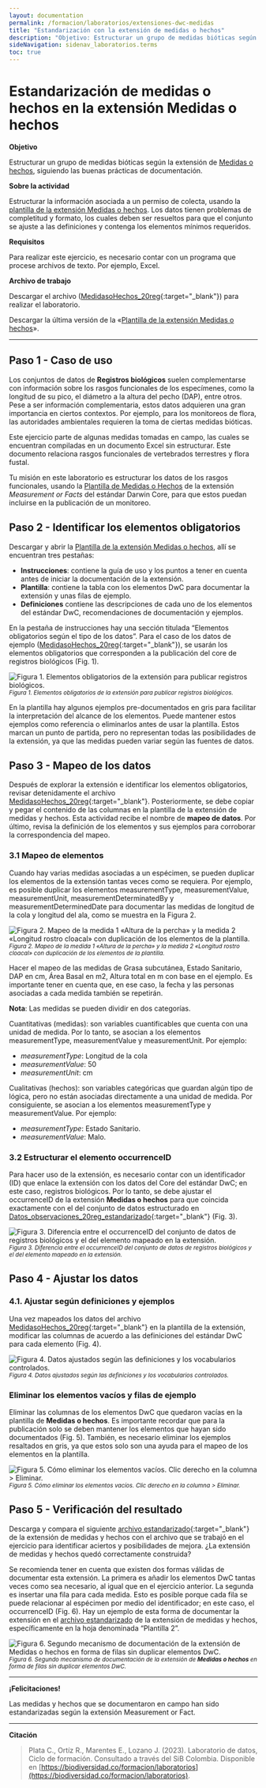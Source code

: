 ```yaml
---
layout: documentation
permalink: /formacion/laboratorios/extensiones-dwc-medidas
title: "Estandarización con la extensión de medidas o hechos"
description: "Objetivo: Estructurar un grupo de medidas bióticas según la extensión de Medidas o hechos, siguiendo las buenas prácticas de documentación."
sideNavigation: sidenav_laboratorios.terms
toc: true
---
```


# Estandarización de medidas o hechos en la extensión Medidas o hechos

**Objetivo**

Estructurar un grupo de medidas bióticas según la extensión de [Medidas o hechos](https://biodiversidad.co/compartir/estandar-darwin-core/#medidas-o-hechos-extendida), siguiendo las buenas prácticas de documentación.

**Sobre la actividad**

Estructurar la información asociada a un permiso de colecta, usando la [plantilla de la extensión Medidas o hechos](https://biodiversidad.co/recursos/plantillas-dwc/#extensiones). Los datos tienen problemas de completitud y formato, los cuales deben ser resueltos para que el conjunto se ajuste a las definiciones y contenga los elementos mínimos requeridos.

**Requisitos** 

Para realizar este ejercicio, es necesario contar con un programa que procese archivos de texto. Por ejemplo, Excel.

**Archivo de trabajo**

Descargar el archivo ([MedidasoHechos_20reg](https://docs.google.com/spreadsheets/d/1P5Yy0oz0U6bplllmkeGlyBIFG2uUuVZr/edit?usp=sharing&ouid=115826178704209548021&rtpof=true&sd=true){:target="_blank"}) para realizar el laboratorio.

Descargar la última versión de la «[Plantilla de la extensión Medidas o hechos](https://biodiversidad.co/recursos/plantillas-dwc/#extensiones)».


--------

## Paso 1 - Caso de uso

Los conjuntos de datos de **Registros biológicos** suelen complementarse con información sobre los rasgos funcionales de los especímenes, como la longitud de su pico, el diámetro a la altura del pecho (DAP), entre otros. Pese a ser información complementaria, estos datos adquieren una gran importancia en ciertos contextos. Por ejemplo, para los monitoreos de flora, las autoridades ambientales requieren la toma de ciertas medidas bióticas.

Este ejercicio parte de algunas medidas tomadas en campo, las cuales se encuentran compiladas en un documento Excel sin estructurar. Este documento relaciona rasgos funcionales de vertebrados terrestres y flora fustal. 

Tu misión en este laboratorio es estructurar los datos de los rasgos funcionales, usando la [Plantilla de Medidas o Hechos](https://biodiversidad.co/recursos/plantillas-dwc/#extensiones) de la extensión _Measurement or Facts_ del estándar Darwin Core, para que estos puedan incluirse en la publicación de un monitoreo.

## Paso 2 - Identificar los elementos obligatorios

Descargar y abrir la [Plantilla de la extensión Medidas o hechos](https://biodiversidad.co/recursos/plantillas-dwc/#extensiones), allí se encuentran tres pestañas:

- **Instrucciones**: contiene la guía de uso y los puntos a tener en cuenta antes de iniciar la documentación de la extensión.
- **Plantilla**: contiene la tabla con los elementos DwC para documentar la extensión y unas filas de ejemplo.
- **Definiciones** contiene las descripciones de cada uno de los elementos del estándar DwC, recomendaciones de documentación y ejemplos.

En la pestaña de instrucciones hay una sección titulada “Elementos obligatorios según el tipo de los datos”. Para el caso de los datos de ejemplo ([MedidasoHechos_20reg](https://docs.google.com/spreadsheets/d/1P5Yy0oz0U6bplllmkeGlyBIFG2uUuVZr/edit?usp=sharing&ouid=115826178704209548021&rtpof=true&sd=true){:target="_blank"}), se usarán los elementos obligatorios  que corresponden a la publicación del core de registros biológicos (Fig. 1). 

![Figura 1. Elementos obligatorios de la extensión para publicar registros biológicos.](https://raw.githubusercontent.com/gbif/hp-colombian-biodiversity/master/comunidad/formacion/laboratorios/Repositorio_Imagenes/Lab_extensiones-dwc-medidas%26hechos/Fig1_C3Medidas_Obligatorios.png)
<sup>_Figura 1. Elementos obligatorios de la extensión para publicar registros biológicos._</sup>

En la plantilla hay algunos ejemplos pre-documentados en gris para facilitar la interpretación del alcance de los elementos. Puede mantener estos ejemplos como referencia o eliminarlos antes de usar la plantilla. Estos marcan un punto de partida, pero no representan todas las posibilidades de la extensión, ya que las medidas pueden variar según las fuentes de datos.

## Paso 3 - Mapeo de los datos

Después de explorar la extensión e identificar los elementos obligatorios, revisar detenidamente el archivo [MedidasoHechos_20reg](https://docs.google.com/spreadsheets/d/1P5Yy0oz0U6bplllmkeGlyBIFG2uUuVZr/edit?usp=sharing&ouid=115826178704209548021&rtpof=true&sd=true){:target="_blank"}. Posteriormente, se debe copiar y pegar el contenido de las columnas en la plantilla de la extensión de medidas y hechos. Esta actividad recibe el nombre de **mapeo de datos**. Por último, revisa la definición de los elementos y sus ejemplos para corroborar la correspondencia del mapeo. 

### 3.1 Mapeo de elementos 

Cuando hay varias medidas asociadas a un espécimen, se pueden duplicar los elementos de la extensión tantas veces como se requiera. Por ejemplo, es posible duplicar los elementos measurementType, measurementValue, measurementUnit, measurementDeterminatedBy y measurementDeterminedDate para documentar las medidas de longitud de la cola y longitud del ala, como se muestra en la Figura 2. 

![Figura 2. Mapeo de la medida 1 «Altura de la percha» y la medida 2 «Longitud rostro cloacal» con duplicación de los elementos de la plantilla.](https://raw.githubusercontent.com/gbif/hp-colombian-biodiversity/master/comunidad/formacion/laboratorios/Repositorio_Imagenes/Lab_extensiones-dwc-medidas%26hechos/Fig2_C3Medidas_Mapeo.png)
<sup>_Figura 2. Mapeo de la medida 1 «Altura de la percha» y la medida 2 «Longitud rostro cloacal» con duplicación de los elementos de la plantilla._</sup>

Hacer el mapeo de las medidas de Grasa subcutánea,  Estado Sanitario, DAP en cm, Área Basal en m2, Altura total en m con base en el ejemplo. Es importante tener en cuenta que, en ese caso, la fecha y las personas asociadas a cada medida también se repetirán.

**Nota**: Las medidas se pueden dividir en dos categorías.

Cuantitativas (medidas): son variables cuantificables que cuenta con una unidad de medida. Por lo tanto, se asocian a los elementos measurementType, measurementValue y measurementUnit. Por ejemplo:

- _measurementType_: Longitud de la cola
- _measurementValue_: 50
- _measurementUnit_: cm

Cualitativas (hechos): son variables categóricas que guardan algún tipo de lógica, pero no están asociadas directamente a una unidad de medida. Por consiguiente, se asocian a los elementos measurementType y measurementValue. Por ejemplo:

- _measurementType_: Estado Sanitario.
- _measurementValue_: Malo.

### 3.2 Estructurar el elemento occurrenceID

Para hacer uso de la extensión, es necesario contar con un identificador (ID) que enlace la extensión con los datos del Core del estándar DwC; en este caso, registros biológicos. Por lo tanto, se debe ajustar el occurrenceID de la extensión **Medidas o hechos** para que coincida exactamente con el del conjunto de datos estructurado en [Datos_observaciones_20reg_estandarizado](https://docs.google.com/spreadsheets/d/1SsnrmaWVjbiGaFEiTAVT9n-HNqY7lRHP/edit?usp=sharing&ouid=115826178704209548021&rtpof=true&sd=true){:target="_blank"} (Fig. 3).

![Figura 3. Diferencia entre el occurrenceID del conjunto de datos de registros biológicos y el del elemento mapeado en la extensión.](https://raw.githubusercontent.com/gbif/hp-colombian-biodiversity/master/comunidad/formacion/laboratorios/Repositorio_Imagenes/Lab_extensiones-dwc-medidas%26hechos/Fig3_C3Medidas_Occurrence.png)
<sup>_Figura 3. Diferencia entre el occurrenceID del conjunto de datos de registros biológicos y el del elemento mapeado en la extensión._</sup>

## Paso 4 - Ajustar los datos

### 4.1. Ajustar según definiciones y ejemplos

Una vez mapeados los datos del archivo [MedidasoHechos_20reg](https://docs.google.com/spreadsheets/d/1P5Yy0oz0U6bplllmkeGlyBIFG2uUuVZr/edit?usp=sharing&ouid=115826178704209548021&rtpof=true&sd=true){:target="_blank"} en la plantilla de la extensión, modificar las columnas de acuerdo a las definiciones del estándar DwC para cada elemento (Fig. 4).

![Figura 4. Datos ajustados según las definiciones y los vocabularios controlados.](https://raw.githubusercontent.com/gbif/hp-colombian-biodiversity/master/comunidad/formacion/laboratorios/Repositorio_Imagenes/Lab_extensiones-dwc-medidas%26hechos/Fig4_C3Medidas_AjusteElemento.png)
<sup>_Figura 4. Datos ajustados según las definiciones y los vocabularios controlados._</sup>

### Eliminar los elementos vacíos y filas de ejemplo

Eliminar las columnas de los elementos DwC que quedaron vacías en la plantilla de **Medidas o hechos**. Es importante recordar  que para la publicación solo se deben mantener los elementos que hayan sido documentados (Fig. 5). También, es necesario eliminar los ejemplos resaltados en gris, ya que estos solo son una ayuda para el mapeo de los elementos en la plantilla.

![Figura 5. Cómo eliminar los elementos vacíos. Clic derecho en la columna > Eliminar.](https://raw.githubusercontent.com/gbif/hp-colombian-biodiversity/master/comunidad/formacion/laboratorios/Repositorio_Imagenes/Lab_extensiones-dwc-medidas%26hechos/Fig5_C3Medidas_EliminarColumna.png)
<sup>_Figura 5. Cómo eliminar los elementos vacíos. Clic derecho en la columna > Eliminar._</sup>

## Paso 5 - Verificación del resultado

Descarga y compara el siguiente [archivo estandarizado](https://docs.google.com/spreadsheets/d/1eID1TUF5mUW6yyRxqPFs3xq6wczX3Aln/edit?usp=sharing&ouid=115826178704209548021&rtpof=true&sd=true){:target="_blank"} de la extensión de medidas y hechos con el archivo que se  trabajó en el ejercicio para identificar aciertos y posibilidades de mejora. ¿La  extensión de medidas y hechos quedó correctamente construida?

Se recomienda tener en cuenta que existen dos formas válidas de documentar esta extensión. La primera es añadir los elementos DwC tantas veces como sea necesario, al igual que en el ejercicio anterior. La segunda es insertar una fila para cada medida. Esto es posible porque cada fila se puede relacionar al espécimen por medio del identificador; en este caso, el occurrenceID (Fig. 6). Hay  un ejemplo de esta forma de documentar la extensión en el [archivo estandarizado](https://docs.google.com/spreadsheets/d/1eID1TUF5mUW6yyRxqPFs3xq6wczX3Aln/edit?usp=sharing&ouid=115826178704209548021&rtpof=true&sd=true) de la extensión de medidas y hechos, específicamente en la hoja denominada “Plantilla 2”.

![Figura 6. Segundo mecanismo de documentación de la extensión de **Medidas o hechos** en forma de filas sin duplicar elementos DwC.](https://raw.githubusercontent.com/gbif/hp-colombian-biodiversity/master/comunidad/formacion/laboratorios/Repositorio_Imagenes/Lab_extensiones-dwc-medidas%26hechos/Fig6_C3Medidas_Resultados.png)
<sup>_Figura 6. Segundo mecanismo de documentación de la extensión de **Medidas o hechos** en forma de filas sin duplicar elementos DwC._</sup>

****
**¡Felicitaciones!**

Las medidas y hechos que se documentaron en campo han sido estandarizadas según la extensión Measurement or Fact.

****

**Citación**

> Plata C., Ortíz R., Marentes E., Lozano J. (2023). Laboratorio de datos, Ciclo de formación. Consultado a través del SiB Colombia. Disponible en [https://biodiversidad.co/formacion/laboratorios](https://biodiversidad.co/formacion/laboratorios).
> 
